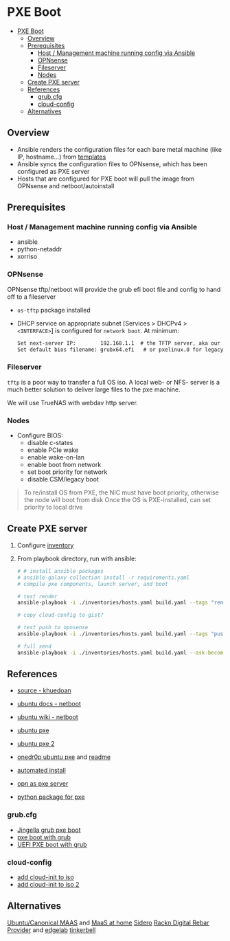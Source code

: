 # PXE Boot

- [PXE Boot](#pxe-boot)
  - [Overview](#overview)
  - [Prerequisites](#prerequisites)
    - [Host / Management machine running config via Ansible](#host--management-machine-running-config-via-ansible)
    - [OPNsense](#opnsense)
    - [Fileserver](#fileserver)
    - [Nodes](#nodes)
  - [Create PXE server](#create-pxe-server)
  - [References](#references)
    - [grub.cfg](#grubcfg)
    - [cloud-config](#cloud-config)
  - [Alternatives](#alternatives)

## Overview

- Ansible renders the configuration files for each bare metal machine (like IP, hostname...) from [templates](./roles/pxe/templates)
- Ansible syncs the configuration files to OPNsense, which has been configured as PXE server
- Hosts that are configured for PXE boot will pull the image from OPNsense and netboot/autoinstall

## Prerequisites

### Host / Management machine running config via Ansible

- ansible
- python-netaddr
- xorriso

### OPNsense

OPNsense tftp/netboot will provide the grub efi boot file and config to hand off to a fileserver

- `os-tftp` package installed
- DHCP service on appropriate subnet [Services > DHCPv4 > `<INTERFACE>`] is configured for `network boot`.
  At minimum:

  ```txt
  Set next-server IP:        192.168.1.1  # the TFTP server, aka our OPNsense device's IP
  Set default bios filename: grubx64.efi   # or pxelinux.0 for legacy bios
  ```

### Fileserver

`tftp` is a poor way to transfer a full OS iso.
A local web- or NFS- server is a much better solution to deliver large files to the pxe machine.

We will use TrueNAS with webdav http server.

### Nodes

- Configure BIOS:
  - disable c-states
  - enable PCIe wake
  - enable wake-on-lan
  - enable boot from network
  - set boot priority for network
  - disable CSM/legacy boot

> To re/install OS from PXE, the NIC must have boot priority, otherwise the node will boot from disk
> Once the OS is PXE-installed, can set priority to local drive

## Create PXE server

1. Configure [inventory](./inventories/hosts.yaml)

2. From playbook directory, run with ansible:

   ```sh
   # # install ansible packages
   # ansible-galaxy collection install -r requirements.yaml
   # compile pxe components, launch server, and boot

   # test render
   ansible-playbook -i ./inventories/hosts.yaml build.yaml --tags "render" --ask-become-pass

   # copy cloud-config to gist?

   # test push to opnsense
   ansible-playbook -i ./inventories/hosts.yaml build.yaml --tags "push"

   # full send
   ansible-playbook -i ./inventories/hosts.yaml build.yaml --ask-become-pass
   ```

## References

- [source - khuedoan](https://github.com/khuedoan/homelab/tree/master/metal)
- [ubuntu docs - netboot](https://ubuntu.com/server/docs/install/netboot-amd64)
- [ubuntu wiki - netboot](https://wiki.ubuntu.com/UEFI/PXE-netboot-install)
- [ubuntu pxe](https://gist.github.com/s3rj1k/55b10cd20f31542046018fcce32f103e)
- [ubuntu pxe 2](https://gist.github.com/azhang/d8304d8dd4b4c165b67ab57ae7e1ede0)
- [onedr0p ubuntu pxe](https://github.com/onedr0p/home-ops/tree/05ba831487c9dba87be3b18fca5f2815e5de697a/server/pxe)
  and [readme](https://github.com/onedr0p/home-ops/blob/05ba831487c9dba87be3b18fca5f2815e5de697a/docs/pxe.md)
- [automated install](https://askubuntu.com/questions/1235723/automated-20-04-server-installation-using-pxe-and-live-server-image)
- [opn as pxe server](https://forum.opnsense.org/index.php?topic=25003.0)

- [python package for pxe](https://github.com/dannf/ubuntu-server-netboot)

### grub.cfg

- [Jingella grub pxe boot](https://github.com/Jingella/grub-pxe-boot/)
- [pxe boot with grub](https://github.com/rear/rear/issues/2724)
- [UEFI PXE boot with grub](https://c-nergy.be/blog/?p=13822)

### cloud-config

- [add cloud-init to iso](https://github.com/covertsh/ubuntu-autoinstall-generator/blob/main/ubuntu-autoinstall-generator.sh)
- [add cloud-init to iso 2](https://forums.fogproject.org/topic/15991/ubuntu-20-04-nfs-pxe-autoinstall-automation)

## Alternatives

[Ubuntu/Canonical MAAS](https://maas.io) and [MaaS at home](https://ubuntu.com/blog/maas-for-the-home)
[Sidero](https://www.sidero.dev)
[Rackn Digital Rebar Provider](https://rackn.com/rebar/) and [edgelab](https://gitlab.com/rackn/edgelab)
[tinkerbell](https://tinkerbell.org/)
